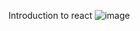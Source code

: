 Introduction to react 
![image](https://www.google.com/imgres?imgurl=https%3A%2F%2Fassets.vercel.com%2Fimage%2Fupload%2Fcontentful%2Fimage%2Fe5382hct74si%2F2EP14mWkbx9sq03nWnRSGT%2Ff1d22d88bb5dde030275f9520c0f2e92%2FReact_YT_Thumbnail.png&tbnid=3RnMSooQpM8-jM&vet=12ahUKEwiztvWkj9CCAxXMmycCHc6_BMYQMygHegQIARB8..i&imgrefurl=https%3A%2F%2Fvercel.com%2Fblog%2F10-years-of-react&docid=uhFk3HP-27d3hM&w=1280&h=720&q=react&ved=2ahUKEwiztvWkj9CCAxXMmycCHc6_BMYQMygHegQIARB8)

